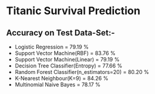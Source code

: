 # Titanic Survival Prediction

## Accuracy on Test Data-Set:-
* Logistic Regression = 79.19 %
* Support Vector Machine(RBF) = 83.76 %
* Support Vector Machine(Linear) = 79.19 %
* Decision Tree Classifier(Entropy) = 77.66 %
* Random Forest Classifier(n_estimators=20) = 80.20 %
* K-Nearest Neighbour(K=9) = 84.26 %
* Multinomial Naive Bayes = 78.17 %

